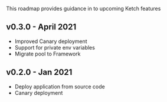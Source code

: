 This roadmap provides guidance in to upcoming Ketch features

v0.3.0 - April 2021
---
- Improved Canary deployment
- Support for private env variables
- Migrate pool to Framework

v0.2.0 - Jan 2021
---
- Deploy application from source code
- Canary deployment
